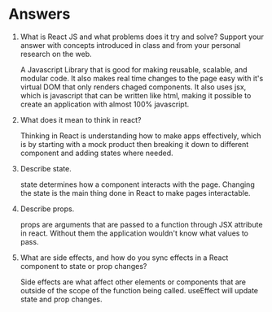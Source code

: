 # Answers

1. What is React JS and what problems does it try and solve? Support your answer with concepts introduced in class and from your personal research on the web.

    A Javascript Library that is good for making reusable, scalable, and modular code. It also makes real time changes to the page easy with it's virtual DOM that only renders chaged components. It also uses jsx, which is javascript that can be written like html, making it possible to create an application with almost 100% javascript.

1. What does it mean to think in react?

    Thinking in React is understanding how to make apps effectively, which is by starting with a mock product then  breaking it down to different component and adding states where needed.

1. Describe state.

    state determines how a component interacts with the page. Changing the state is the main thing done in React to make pages interactable.

1. Describe props.

    props are arguments that are passed to a function through JSX attribute in react. Without them the application wouldn't know what values to pass.

1. What are side effects, and how do you sync effects in a React component to state or prop changes?
    
    Side effects are what affect other elements or components that are outside of the scope of the function being called. useEffect will update state and prop changes.